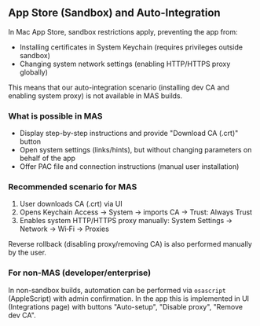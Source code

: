 ## App Store (Sandbox) and Auto-Integration

In Mac App Store, sandbox restrictions apply, preventing the app from:

- Installing certificates in System Keychain (requires privileges outside sandbox)
- Changing system network settings (enabling HTTP/HTTPS proxy globally)

This means that our auto-integration scenario (installing dev CA and enabling system proxy) is not available in MAS builds.

### What is possible in MAS

- Display step-by-step instructions and provide "Download CA (.crt)" button
- Open system settings (links/hints), but without changing parameters on behalf of the app
- Offer PAC file and connection instructions (manual user installation)

### Recommended scenario for MAS

1. User downloads CA (.crt) via UI
2. Opens Keychain Access → System → imports CA → Trust: Always Trust
3. Enables system HTTP/HTTPS proxy manually: System Settings → Network → Wi‑Fi → Proxies

Reverse rollback (disabling proxy/removing CA) is also performed manually by the user.

### For non-MAS (developer/enterprise)

In non-sandbox builds, automation can be performed via `osascript` (AppleScript) with admin confirmation. In the app this is implemented in UI (Integrations page) with buttons "Auto-setup", "Disable proxy", "Remove dev CA".


